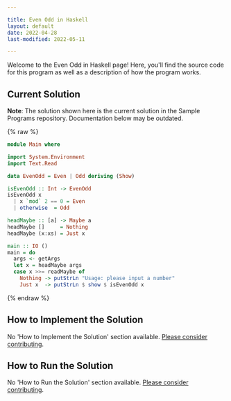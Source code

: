 ```yaml
---

title: Even Odd in Haskell
layout: default
date: 2022-04-28
last-modified: 2022-05-11

---
```


Welcome to the Even Odd in Haskell page! Here, you'll find the source code for this program as well as a description of how the program works.

## Current Solution

**Note**: The solution shown here is the current solution in the Sample Programs repository. Documentation below may be outdated.

{% raw %}

```haskell
module Main where

import System.Environment
import Text.Read

data EvenOdd = Even | Odd deriving (Show)

isEvenOdd :: Int -> EvenOdd
isEvenOdd x
  | x `mod` 2 == 0 = Even
  | otherwise  = Odd

headMaybe :: [a] -> Maybe a
headMaybe []     = Nothing
headMaybe (x:xs) = Just x

main :: IO ()
main = do
  args <- getArgs
  let x = headMaybe args
  case x >>= readMaybe of
    Nothing -> putStrLn "Usage: please input a number"
    Just x  -> putStrLn $ show $ isEvenOdd x
```

{% endraw %}

## How to Implement the Solution

No 'How to Implement the Solution' section available. [Please consider contributing](https://github.com/TheRenegadeCoder/sample-programs-website).

## How to Run the Solution

No 'How to Run the Solution' section available. [Please consider contributing](https://github.com/TheRenegadeCoder/sample-programs-website).